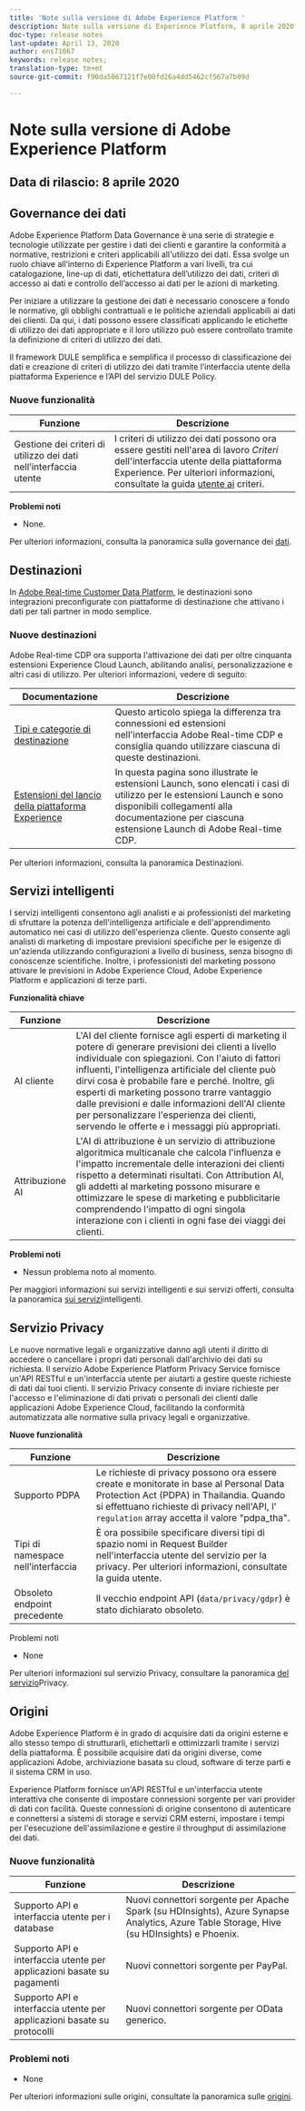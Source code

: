 ```yaml
---
title: 'Note sulla versione di Adobe Experience Platform '
description: Note sulla versione di Experience Platform, 8 aprile 2020
doc-type: release notes
last-update: April 13, 2020
author: ens71067
keywords: release notes;
translation-type: tm+mt
source-git-commit: f90da5067121f7e00fd26a4dd5462cf567a7b09d

---
```



# Note sulla versione di Adobe Experience Platform

## Data di rilascio: 8 aprile 2020

## Governance dei dati

Adobe Experience Platform Data Governance è una serie di strategie e tecnologie utilizzate per gestire i dati dei clienti e garantire la conformità a normative, restrizioni e criteri applicabili all&#39;utilizzo dei dati. Essa svolge un ruolo chiave all’interno di Experience Platform a vari livelli, tra cui catalogazione, line-up di dati, etichettatura dell’utilizzo dei dati, criteri di accesso ai dati e controllo dell’accesso ai dati per le azioni di marketing.

Per iniziare a utilizzare la gestione dei dati è necessario conoscere a fondo le normative, gli obblighi contrattuali e le politiche aziendali applicabili ai dati dei clienti. Da qui, i dati possono essere classificati applicando le etichette di utilizzo dei dati appropriate e il loro utilizzo può essere controllato tramite la definizione di criteri di utilizzo dei dati.

Il framework DULE semplifica e semplifica il processo di classificazione dei dati e creazione di criteri di utilizzo dei dati tramite l’interfaccia utente della piattaforma Experience e l’API del servizio DULE Policy.

### Nuove funzionalità

| Funzione | Descrizione |
| -----------| ---------- |
| Gestione dei criteri di utilizzo dei dati nell’interfaccia utente | I criteri di utilizzo dei dati possono ora essere gestiti nell&#39;area di lavoro _Criteri_ dell&#39;interfaccia utente della piattaforma Experience. Per ulteriori informazioni, consultate la guida [utente ai](../../data-governance/policies/user-guide.md) criteri. |

**Problemi noti**

* None.

Per ulteriori informazioni, consulta la panoramica sulla governance dei [dati](../../data-governance/home.md).


## Destinazioni

In [Adobe Real-time Customer Data Platform](../../rtcdp/overview.md), le destinazioni sono integrazioni preconfigurate con piattaforme di destinazione che attivano i dati per tali partner in modo semplice.

### Nuove destinazioni

Adobe Real-time CDP ora supporta l&#39;attivazione dei dati per oltre cinquanta estensioni Experience Cloud Launch, abilitando analisi, personalizzazione e altri casi di utilizzo. Per ulteriori informazioni, vedere di seguito:

| Documentazione | Descrizione |
|--- | ---|
| [Tipi e categorie di destinazione](/help/rtcdp/destinations/destination-types.md) | Questo articolo spiega la differenza tra connessioni ed estensioni nell&#39;interfaccia Adobe Real-time CDP e consiglia quando utilizzare ciascuna di queste destinazioni. |
| [Estensioni del lancio della piattaforma Experience](/help/rtcdp/destinations/experience-platform-launch-extensions.md) | In questa pagina sono illustrate le estensioni Launch, sono elencati i casi di utilizzo per le estensioni Launch e sono disponibili collegamenti alla documentazione per ciascuna estensione Launch di Adobe Real-time CDP. |

Per ulteriori informazioni, consulta la panoramica [](/help/rtcdp/destinations/destinations-overview.md)Destinazioni.

## Servizi intelligenti

I servizi intelligenti consentono agli analisti e ai professionisti del marketing di sfruttare la potenza dell&#39;intelligenza artificiale e dell&#39;apprendimento automatico nei casi di utilizzo dell&#39;esperienza cliente. Questo consente agli analisti di marketing di impostare previsioni specifiche per le esigenze di un&#39;azienda utilizzando configurazioni a livello di business, senza bisogno di conoscenze scientifiche. Inoltre, i professionisti del marketing possono attivare le previsioni in Adobe Experience Cloud, Adobe Experience Platform e applicazioni di terze parti.

**Funzionalità chiave**

| Funzione | Descrizione |
|---|---|
| AI cliente | L&#39;AI del cliente fornisce agli esperti di marketing il potere di generare previsioni dei clienti a livello individuale con spiegazioni. Con l&#39;aiuto di fattori influenti, l&#39;intelligenza artificiale del cliente può dirvi cosa è probabile fare e perché. Inoltre, gli esperti di marketing possono trarre vantaggio dalle previsioni e dalle informazioni dell&#39;AI cliente per personalizzare l&#39;esperienza dei clienti, servendo le offerte e i messaggi più appropriati. |
| Attribuzione AI | L&#39;AI di attribuzione è un servizio di attribuzione algoritmica multicanale che calcola l&#39;influenza e l&#39;impatto incrementale delle interazioni dei clienti rispetto a determinati risultati. Con Attribution AI, gli addetti al marketing possono misurare e ottimizzare le spese di marketing e pubblicitarie comprendendo l&#39;impatto di ogni singola interazione con i clienti in ogni fase dei viaggi dei clienti. |

**Problemi noti**

* Nessun problema noto al momento.

Per maggiori informazioni sui servizi intelligenti e sui servizi offerti, consulta la panoramica [sui servizi](../../intelligent-services/home.md)intelligenti.

## Servizio Privacy

Le nuove normative legali e organizzative danno agli utenti il diritto di accedere o cancellare i propri dati personali dall&#39;archivio dei dati su richiesta. Il servizio Adobe Experience Platform Privacy Service fornisce un&#39;API RESTful e un&#39;interfaccia utente per aiutarti a gestire queste richieste di dati dai tuoi clienti. Il servizio Privacy consente di inviare richieste per l&#39;accesso e l&#39;eliminazione di dati privati o personali dei clienti dalle applicazioni Adobe Experience Cloud, facilitando la conformità automatizzata alle normative sulla privacy legali e organizzative.

**Nuove funzionalità**

| Funzione | Descrizione |
| --- | --- |
| Supporto PDPA | Le richieste di privacy possono ora essere create e monitorate in base al Personal Data Protection Act (PDPA) in Thailandia. Quando si effettuano richieste di privacy nell&#39;API, l&#39; `regulation` array accetta il valore &quot;pdpa_tha&quot;. |
| Tipi di namespace nell’interfaccia | È ora possibile specificare diversi tipi di spazio nomi in Request Builder nell&#39;interfaccia utente del servizio per la privacy. Per ulteriori informazioni, consultate la guida [](../../privacy-service/ui/user-guide.md) utente. |
| Obsoleto endpoint precedente | Il vecchio endpoint API (`data/privacy/gdpr`) è stato dichiarato obsoleto. |

Problemi noti

* None

Per ulteriori informazioni sul servizio Privacy, consultare la panoramica [del servizio](../../privacy-service/home.md)Privacy.

## Origini

Adobe Experience Platform è in grado di acquisire dati da origini esterne e allo stesso tempo di strutturarli, etichettarli e ottimizzarli tramite i servizi della piattaforma. È possibile acquisire dati da origini diverse, come applicazioni Adobe, archiviazione basata su cloud, software di terze parti e il sistema CRM in uso.

Experience Platform fornisce un&#39;API RESTful e un&#39;interfaccia utente interattiva che consente di impostare connessioni sorgente per vari provider di dati con facilità. Queste connessioni di origine consentono di autenticare e connettersi a sistemi di storage e servizi CRM esterni, impostare i tempi per l&#39;esecuzione dell&#39;assimilazione e gestire il throughput di assimilazione dei dati.

### Nuove funzionalità

| Funzione | Descrizione |
| ------- | ----------- |
| Supporto API e interfaccia utente per i database | Nuovi connettori sorgente per Apache Spark (su HDInsights), Azure Synapse Analytics, Azure Table Storage, Hive (su HDInsights) e Phoenix. |
| Supporto API e interfaccia utente per applicazioni basate su pagamenti | Nuovi connettori sorgente per PayPal. |
| Supporto API e interfaccia utente per applicazioni basate su protocolli | Nuovi connettori sorgente per OData generico. |

### Problemi noti

* None

Per ulteriori informazioni sulle origini, consultate la panoramica sulle [origini](../../source-connectors/home.md).